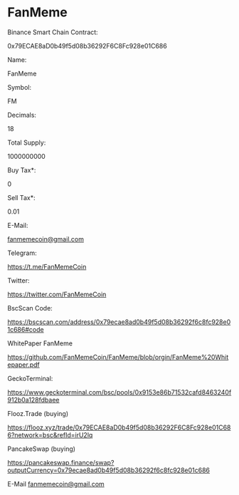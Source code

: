 ﻿# FanMeme

Binance Smart Chain Contract:

0x79ECAE8aD0b49f5d08b36292F6C8Fc928e01C686

Name:

FanMeme

Symbol:

FM

Decimals:

18

Total Supply:

1000000000

Buy Tax*:

0

Sell Tax*:

0.01

E-Mail:

fanmemecoin@gmail.com

Telegram:

https://t.me/FanMemeCoin

Twitter:

https://twitter.com/FanMemeCoin


BscScan Code:

https://bscscan.com/address/0x79ecae8ad0b49f5d08b36292f6c8fc928e01c686#code

WhitePaper FanMeme

https://github.com/FanMemeCoin/FanMeme/blob/orgin/FanMeme%20Whitepaper.pdf

GeckoTerminal:

https://www.geckoterminal.com/bsc/pools/0x9153e86b71532cafd8463240f912b0a128fdbaee

Flooz.Trade (buying)

https://flooz.xyz/trade/0x79ECAE8aD0b49f5d08b36292F6C8Fc928e01C686?network=bsc&refId=irU2lq

PancakeSwap (buying)

https://pancakeswap.finance/swap?outputCurrency=0x79ecae8ad0b49f5d08b36292f6c8fc928e01c686

E-Mail fanmemecoin@gmail.com

